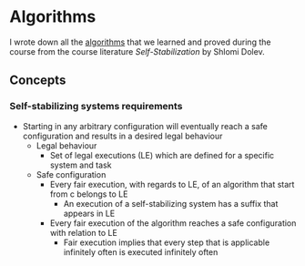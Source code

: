 # Algorithms
I wrote down all the [algorithms](algorithms.pdf) that we learned and proved during the course from the course literature *Self-Stabilization* by Shlomi Dolev.

## Concepts
### Self-stabilizing systems requirements
 - Starting in any arbitrary configuration will eventually reach a safe configuration and results in a desired legal behaviour
   - Legal behaviour
     - Set of legal executions (LE) which are defined for a specific system and task
   - Safe configuration
     - Every fair execution, with regards to LE, of an algorithm that start from c belongs to LE
       - An execution of a self-stabilizing system has a suffix that appears in LE
     - Every fair execution of the algorithm reaches a safe configuration with relation to LE
       - Fair execution implies that every step that is applicable infinitely often is executed infinitely often

